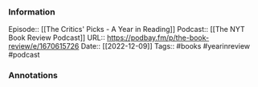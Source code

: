 ### Information

Episode:: [[The Critics' Picks - A Year in Reading]]
Podcast:: [[The NYT Book Review Podcast]]
URL:: https://podbay.fm/p/the-book-review/e/1670615726
Date:: [[2022-12-09]]
Tags:: #books #yearinreview 
#podcast


### Annotations

